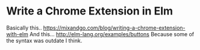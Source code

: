 # Write a Chrome Extension in Elm

Basically this.. https://mixandgo.com/blog/writing-a-chrome-extension-with-elm
And this... http://elm-lang.org/examples/buttons
Because some of the syntax was outdate I think.
